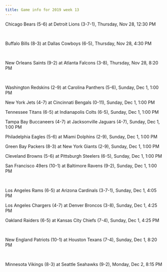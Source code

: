 ```yaml
---
title: Game info for 2019 week 13
---
```

Chicago Bears (5-6) at Detroit Lions (3-7-1), Thursday, Nov 28, 12:30 PM


<br/>

Buffalo Bills (8-3) at Dallas Cowboys (6-5), Thursday, Nov 28, 4:30 PM


<br/>

New Orleans Saints (9-2) at Atlanta Falcons (3-8), Thursday, Nov 28, 8:20 PM


<br/>

Washington Redskins (2-9) at Carolina Panthers (5-6), Sunday, Dec 1, 1:00 PM

New York Jets (4-7) at Cincinnati Bengals (0-11), Sunday, Dec 1, 1:00 PM

Tennessee Titans (6-5) at Indianapolis Colts (6-5), Sunday, Dec 1, 1:00 PM

Tampa Bay Buccaneers (4-7) at Jacksonville Jaguars (4-7), Sunday, Dec 1, 1:00 PM

Philadelphia Eagles (5-6) at Miami Dolphins (2-9), Sunday, Dec 1, 1:00 PM

Green Bay Packers (8-3) at New York Giants (2-9), Sunday, Dec 1, 1:00 PM

Cleveland Browns (5-6) at Pittsburgh Steelers (6-5), Sunday, Dec 1, 1:00 PM

San Francisco 49ers (10-1) at Baltimore Ravens (9-2), Sunday, Dec 1, 1:00 PM


<br/>

Los Angeles Rams (6-5) at Arizona Cardinals (3-7-1), Sunday, Dec 1, 4:05 PM

Los Angeles Chargers (4-7) at Denver Broncos (3-8), Sunday, Dec 1, 4:25 PM

Oakland Raiders (6-5) at Kansas City Chiefs (7-4), Sunday, Dec 1, 4:25 PM


<br/>

New England Patriots (10-1) at Houston Texans (7-4), Sunday, Dec 1, 8:20 PM


<br/>

Minnesota Vikings (8-3) at Seattle Seahawks (9-2), Monday, Dec 2, 8:15 PM

